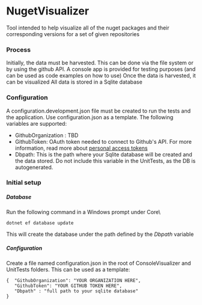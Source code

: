 # NugetVisualizer
Tool intended to help visualize all of the nuget packages and their corresponding versions for a set of given repositories

### Process

Initially, the data must be harvested. This can be done via the file system or by using the github API.
A console app is provided for testing purposes (and can be used as code examples on how to use)
Once the data is harvested, it can be visualized
All data is stored in a Sqlite database

### Configuration

A configuration.development.json file must be created to run the tests and the application. Use configuration.json as a template.
The following variables are supported:

 - GithubOrganization : TBD
 - GithubToken: OAuth token needed to connect to Github's API. For more information, read more about [personal access tokens](https://github.com/blog/1509-personal-api-tokens)
 - Dbpath: This is the path where your Sqlite database will be created and the data stored. Do not include this variable in the UnitTests, as the DB is autogenerated.

### Initial setup

##### Database

Run the following command in a Windows prompt under Core\

    dotnet ef database update

This will create the database under the path defined by the *Dbpath* variable

##### Configuration

Create a file named configuration.json in the root of ConsoleVisualizer and UnitTests folders. 
This can be used as a template:

    {  "GithubOrganization": "YOUR ORGANIZATION HERE",
       "GithubToken": "YOUR GITHUB TOKEN HERE",
       "Dbpath" : "full path to your sqlite database" 
    }
